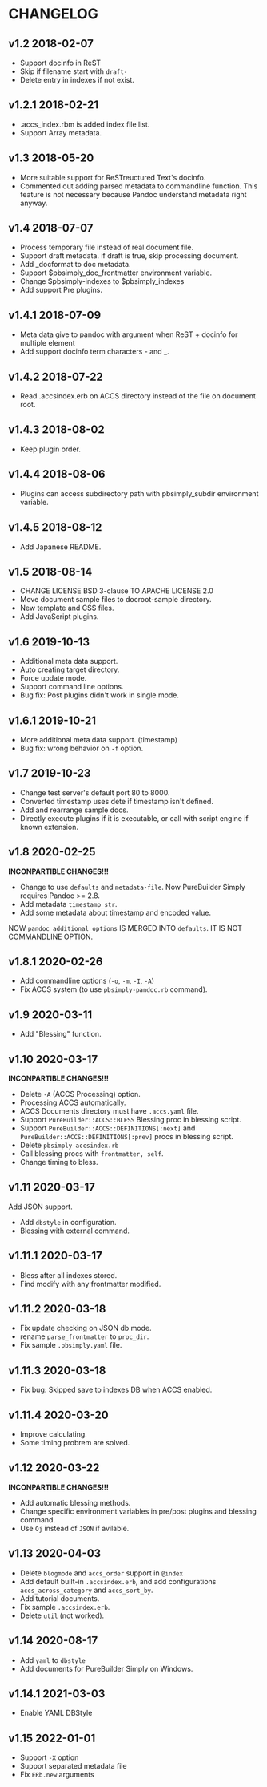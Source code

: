 # CHANGELOG

## v1.2 2018-02-07

* Support docinfo in ReST
* Skip if filename start with `draft-`
* Delete entry in indexes if not exist.

## v1.2.1 2018-02-21

* .accs_index.rbm is added index file list.
* Support Array metadata.

## v1.3 2018-05-20

* More suitable support for ReSTreuctured Text's docinfo.
* Commented out adding parsed metadata to commandline function.
  This feature is not necessary because Pandoc understand metadata right anyway.

## v1.4 2018-07-07

* Process temporary file instead of real document file.
* Support draft metadata. if draft is true, skip processing document.
* Add _docformat to doc metadata.
* Support $pbsimply_doc_frontmatter environment variable.
* Change $pbsimply-indexes to $pbsimply_indexes
* Add support Pre plugins.

## v1.4.1 2018-07-09

* Meta data give to pandoc with argument when ReST + docinfo for multiple element
* Add support docinfo term characters - and _.

## v1.4.2 2018-07-22

* Read .accsindex.erb on ACCS directory instead of the file on document root.

## v1.4.3 2018-08-02

* Keep plugin order.

## v1.4.4 2018-08-06

* Plugins can access subdirectory path with pbsimply_subdir environment variable.

## v1.4.5 2018-08-12

* Add Japanese README.

## v1.5 2018-08-14

* CHANGE LICENSE BSD 3-clause TO APACHE LICENSE 2.0
* Move document sample files to docroot-sample directory.
* New template and CSS files.
* Add JavaScript plugins.

## v1.6 2019-10-13

* Additional meta data support.
* Auto creating target directory.
* Force update mode.
* Support command line options.
* Bug fix: Post plugins didn't work in single mode.

## v1.6.1 2019-10-21

* More additional meta data support. (timestamp)
* Bug fix: wrong behavior on `-f` option.

## v1.7 2019-10-23

* Change test server's default port 80 to 8000.
* Converted timestamp uses dete if timestamp isn't defined.
* Add and rearrange sample docs.
* Directly execute plugins if it is executable, or call with script engine if known extension.

## v1.8 2020-02-25

**INCONPARTIBLE CHANGES!!!**

* Change to use `defaults` and `metadata-file`. Now PureBuilder Simply requires Pandoc >= 2.8.
* Add metadata `timestamp_str`.
* Add some metadata about timestamp and encoded value.

NOW `pandoc_additional_options` IS MERGED INTO `defaults`. IT IS NOT COMMANDLINE OPTION.

## v1.8.1 2020-02-26

* Add commandline options (`-o`, `-m`, `-I`, `-A`)
* Fix ACCS system (to use `pbsimply-pandoc.rb` command).

## v1.9 2020-03-11

* Add "Blessing" function.

## v1.10 2020-03-17

**INCONPARTIBLE CHANGES!!!**

* Delete `-A` (ACCS Processing) option.
* Processing ACCS automatically.
* ACCS Documents directory must have `.accs.yaml` file.
* Support `PureBuilder::ACCS::BLESS` Blessing proc in blessing script.
* Support `PureBuilder::ACCS::DEFINITIONS[:next]` and `PureBuilder::ACCS::DEFINITIONS[:prev]` procs in blessing script.
* Delete `pbsimply-accsindex.rb`
* Call blessing procs with `frontmatter, self`.
* Change timing to bless.

## v1.11 2020-03-17

Add JSON support.

* Add `dbstyle` in configuration.
* Blessing with external command.

## v1.11.1 2020-03-17

* Bless after all indexes stored.
* Find modify with any frontmatter modified.

## v1.11.2 2020-03-18

* Fix update checking on JSON db mode.
* rename `parse_frontmatter` to `proc_dir`.
* Fix sample `.pbsimply.yaml` file.

## v1.11.3 2020-03-18

* Fix bug: Skipped save to indexes DB when ACCS enabled.

## v1.11.4 2020-03-20

* Improve calculating.
* Some timing probrem are solved.

## v1.12 2020-03-22

**INCONPARTIBLE CHANGES!!!**

* Add automatic blessing methods.
* Change specific environment variables in pre/post plugins and blessing command.
* Use `Oj` instead of `JSON` if avilable.

## v1.13 2020-04-03

* Delete `blogmode` and `accs_order` support in `@index`
* Add default built-in `.accsindex.erb`, and add configurations `accs_across_category` and `accs_sort_by`.
* Add tutorial documents.
* Fix sample `.accsindex.erb`.
* Delete `util` (not worked).

## v1.14 2020-08-17

* Add `yaml` to `dbstyle`
* Add documents for PureBuilder Simply on Windows.

## v1.14.1 2021-03-03

* Enable YAML DBStyle

## v1.15 2022-01-01

* Support `-X` option
* Support separated metadata file
* Fix `ERb.new` arguments
